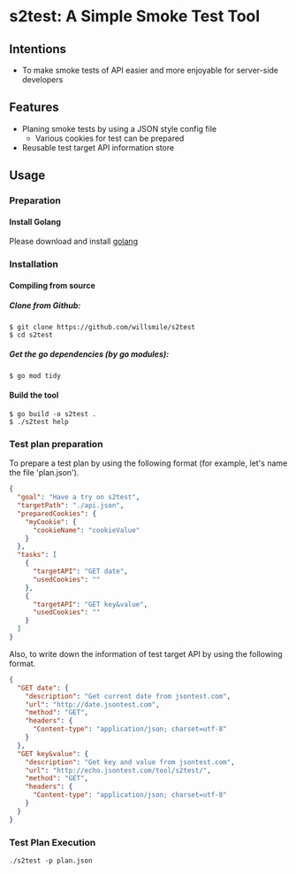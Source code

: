 # s2test: A Simple Smoke Test Tool

## Intentions
- To make smoke tests of API easier and more enjoyable for server-side developers

## Features
- Planing smoke tests by using a JSON style config file
  - Various cookies for test can be prepared
- Reusable test target API information store

## Usage
### Preparation
#### Install Golang
Please download and install [golang](https://golang.org/dl/)

### Installation
#### Compiling from source
##### Clone from Github:
```
$ git clone https://github.com/willsmile/s2test
$ cd s2test
```

##### Get the go dependencies (by go modules):
```
$ go mod tidy
```

#### Build the tool
```
$ go build -o s2test .
$ ./s2test help
```

### Test plan preparation
To prepare a test plan by using the following format (for example, let's name the file 'plan.json').

```json
{
  "goal": "Have a try on s2test",
  "targetPath": "./api.json",
  "preparedCookies": {
    "myCookie": {
      "cookieName": "cookieValue"
    }
  },
  "tasks": [
    {
      "targetAPI": "GET date",
      "usedCookies": ""
    },
    {
      "targetAPI": "GET key&value",
      "usedCookies": ""
    }
  ]
}
```

Also, to write down the information of test target API by using the following format.

```json
{
  "GET date": {
    "description": "Get current date from jsontest.com",
    "url": "http://date.jsontest.com",
    "method": "GET",
    "headers": {
      "Content-type": "application/json; charset=utf-8"
    }
  },
  "GET key&value": {
    "description": "Get key and value from jsontest.com",
    "url": "http://echo.jsontest.com/tool/s2test/",
    "method": "GET",
    "headers": {
      "Content-type": "application/json; charset=utf-8"
    }
  }
}
```

### Test Plan Execution

```
./s2test -p plan.json
```